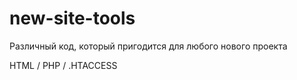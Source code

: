 # new-site-tools
Различный код, который пригодится для любого нового проекта

HTML / PHP / .HTACCESS
